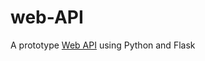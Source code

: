 # web-API
A prototype [Web API](https://programminghistorian.org/en/lessons/creating-apis-with-python-and-flask) using Python and Flask

